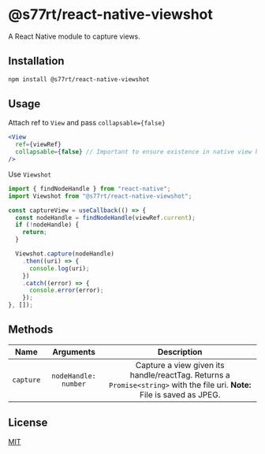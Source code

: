 # @s77rt/react-native-viewshot

A React Native module to capture views.

## Installation

```bash
npm install @s77rt/react-native-viewshot
```

## Usage

Attach ref to `View` and pass `collapsable={false}`

```jsx
<View
  ref={viewRef}
  collapsable={false} // Important to ensure existence in native view hierarchy
/>
```

Use `Viewshot`

```jsx
import { findNodeHandle } from "react-native";
import Viewshot from "@s77rt/react-native-viewshot";

const captureView = useCallback(() => {
  const nodeHandle = findNodeHandle(viewRef.current);
  if (!nodeHandle) {
    return;
  }

  Viewshot.capture(nodeHandle)
    .then((uri) => {
      console.log(uri);
    })
    .catch((error) => {
      console.error(error);
    });
}, []);
```

## Methods

|   Name    |      Arguments       |                                                        Description                                                        |
| :-------: | :------------------: | :-----------------------------------------------------------------------------------------------------------------------: |
| `capture` | `nodeHandle: number` | Capture a view given its handle/reactTag. Returns a `Promise<string>` with the file uri. **Note:** File is saved as JPEG. |

## License

[MIT](LICENSE)
